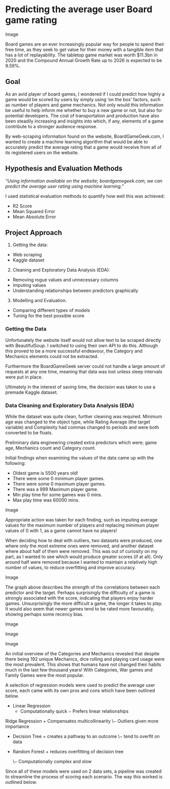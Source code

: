 # Predicting the average user Board game rating

Image

Board games are an ever increasingly popular way for people to spend their free time, as they seek to get value for their money with a tangible item that has a lot of replayability. The tabletop game market was worth $11.3bn in 2020 and the Compound Annual Growth Rate up to 2026 is expected to be 9.59%.

## Goal

As an avid player of board games, I wondered if I could predict how highly a game would be scored by users by simply using ‘on the box’ factors, such as number of players and game mechanics. Not only would this information be useful to help inform me whether to buy a new game or not, but also for potential developers. The cost of transportation and production have also been steadily increasing and insights into which, if any, elements of a game contribute to a stronger audience response.

By web-scraping information found on the website, BoardGameGeek.com, I wanted to create a machine learning algorithm that would be able to accurately predict the average rating that a game would receive from all of its registered users on the website. 

## Hypothesis and Evaluation Methods

_“Using information available on the website; boardgamegeek.com, we can predict the average user rating using machine learning.”_

I used statistical evaluation methods to quantify how well this was achieved: 
- R2 Score
- Mean Squared Error
- Mean Absolute Error

## Project Approach

1. Getting the data:
- Web scraping
- Kaggle dataset

2. Cleaning and Exploratory Data Analysis (EDA):
- Removing rogue values and unnecessary columns
- Imputing values
- Understanding relationships between predictors graphically

3. Modelling and Evaluation.
- Comparing different types of models
- Tuning for the best possible score

### Getting the Data

Unfortunately the website itself would not allow text to be scraped directly with BeautifulSoup. I switched to using their own API to do this. Although this proved to be a more successful endeavour, the Category and Mechanics elements could not be extracted. 

Furthermore the BoardGameGeek server could not handle a large amount of requests at any one time, meaning that data was lost unless sleep intervals were put in place.

Ultimately in the interest of saving time, the decision was taken to use a premade Kaggle dataset. 

### Data Cleaning and Exploratory Data Analysis (EDA)

While the dataset was quite clean, further cleaning was required. Minimum age was changed to the object type, while Rating Average (the target variable) and Complexity had commas changed to periods and were both converted to be floats.

Preliminary data engineering created extra predictors which were; game age, Mechanics count and Category count.

Initial findings when examining the values of the data came up with the following:
- Oldest game is 5500 years old!
- There were some 0 minimum player games.
- There were some 0 maximum player games.
- There was a 999 Maximum player game.
- Min play time for some games was 0 mins.
- Max play time was 60000 mins.

Image

Appropriate action was taken for each finding, such as imputing average values for the maximum number of players and replacing minimum player values of 0 with 1, as a game cannot have no players!

When deciding how to deal with outliers, two datasets were produced, one where only the most extreme ones were removed, and another dataset where about half of them were removed. This was out of curiosity on my part, as I wanted to see which would produce greater scores (if at all). Only around half were removed because I wanted to maintain a relatively high number of values, to reduce overfitting and improve accuracy.

Image

The graph above describes the strength of the correlations between each predictor and the target. Perhaps surprisingly the difficulty of a game is strongly associated with the score, indicating that players enjoy harder games. Unsurprisingly the more difficult a game, the longer it takes to play. It would also seem that newer games tend to be rated more favourably, showing perhaps some recency bias. 

Image

Image

Image

An initial overview of the Categories and Mechanics revealed that despite there being 192 unique Mechanics, dice rolling and playing card usage were the most prevalent. This shows that humans have not changed their habits much in the last few thousand years! With Categories, War games and Family Games were the most popular.

A selection of regression models were used to predict the average user score, each came with its own pros and cons which have been outlined below.

- Linear Regression
  + Computationally quick
    − Prefers linear relationships
  
Ridge Regression
\+ Compensates multicollinearity
\− Outliers given more importance
  
- Decision Tree
\+ creates a pathway to an outcome
\− tend to overfit on data
  
- Random Forest
  \+ reduces overfitting of decision tree
  
  \− Computationally complex and slow

Since all of these models were used on 2 data sets, a pipeline was created to streamline the process of scoring each scenario. The way this worked is outlined below.
